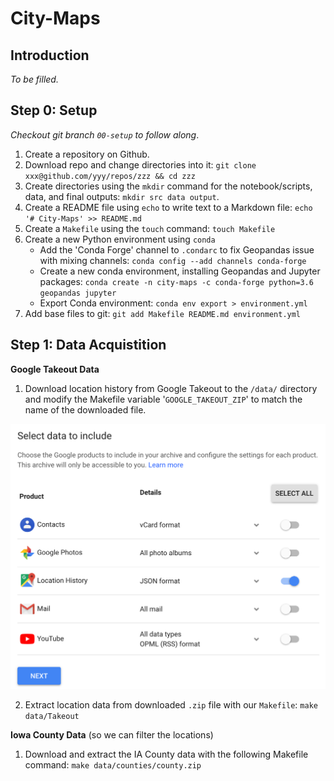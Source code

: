 # City-Maps

## Introduction

*To be filled.*

## Step 0: Setup

*Checkout git branch `00-setup` to follow along*.

1. Create a repository on Github.
2. Download repo and change directories into it:
    `git clone xxx@github.com/yyy/repos/zzz && cd zzz`
3. Create directories using the `mkdir` command for the notebook/scripts, data, and final outputs: 
    `mkdir src data output`.
4. Create a README file using `echo` to write text to a Markdown file: 
    `echo '# City-Maps' >> README.md`
5. Create a `Makefile` using the `touch` command:
    `touch Makefile`
6. Create a new Python environment using `conda`
    - Add the 'Conda Forge' channel to `.condarc` to fix Geopandas issue with mixing channels: `conda config --add channels conda-forge`
    - Create a new conda environment, installing Geopandas and Jupyter packages: `conda create -n city-maps -c conda-forge python=3.6 geopandas jupyter`
    - Export Conda environment: `conda env export > environment.yml`
7. Add base files to git:
    `git add Makefile README.md environment.yml`


## Step 1: Data Acquistition

**Google Takeout Data**
1. Download location history from Google Takeout to the `/data/` directory and modify the Makefile variable '`GOOGLE_TAKEOUT_ZIP`' to match the name of the downloaded file.

![Screenshot of Takeout](docs/takeout.png)

2. Extract location data from downloaded `.zip` file with our `Makefile`: `make data/Takeout`

**Iowa County Data** (so we can filter the locations)

1. Download and extract the IA County data with the following Makefile command: `make data/counties/county.zip`



